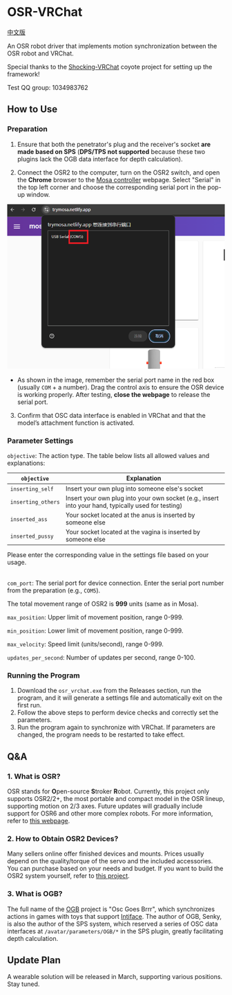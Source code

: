 # OSR-VRChat

[中文版](README.md)

An OSR robot driver that implements motion synchronization between the OSR robot and VRChat.

Special thanks to the [Shocking-VRChat](https://github.com/VRChatNext/Shocking-VRChat) coyote project for setting up the framework!

Test QQ group: 1034983762


## How to Use

### Preparation

1. Ensure that both the penetrator's plug and the receiver's socket **are made based on SPS** (**DPS/TPS not supported** because these two plugins lack the OGB data interface for depth calculation).

2. Connect the OSR2 to the computer, turn on the OSR2 switch, and open the **Chrome** browser to the [Mosa controller](https://trymosa.netlify.app/) webpage. Select "Serial" in the top left corner and choose the corresponding serial port in the pop-up window.

![text](images/com_example.png)

- As shown in the image, remember the serial port name in the red box (usually `COM` + a number). Drag the control axis to ensure the OSR device is working properly. After testing, **close the webpage** to release the serial port.

3. Confirm that OSC data interface is enabled in VRChat and that the model’s attachment function is activated.


### Parameter Settings
`objective`: The action type. The table below lists all allowed values and explanations:

| `objective` | Explanation |
|-------------|-------------|
| `inserting_self` | Insert your own plug into someone else's socket |
| `inserting_others` | Insert your own plug into your own socket (e.g., insert into your hand, typically used for testing) |
| `inserted_ass` | Your socket located at the anus is inserted by someone else |
| `inserted_pussy` | Your socket located at the vagina is inserted by someone else |

Please enter the corresponding value in the settings file based on your usage.

\
`com_port`: The serial port for device connection. Enter the serial port number from the preparation (e.g., `COM5`).

The total movement range of OSR2 is **999** units (same as in Mosa).

`max_position`: Upper limit of movement position, range 0-999.

`min_position`: Lower limit of movement position, range 0-999.

`max_velocity`: Speed limit (units/second), range 0-999.

`updates_per_second`: Number of updates per second, range 0-100.


### Running the Program

1. Download the `osr_vrchat.exe` from the Releases section, run the program, and it will generate a settings file and automatically exit on the first run.
2. Follow the above steps to perform device checks and correctly set the parameters.
3. Run the program again to synchronize with VRChat. If parameters are changed, the program needs to be restarted to take effect.


## Q&A

### 1. What is OSR?

OSR stands for **O**pen-source **S**troker **R**obot. Currently, this project only supports OSR2/2+, the most portable and compact model in the OSR lineup, supporting motion on 2/3 axes. Future updates will gradually include support for OSR6 and other more complex robots. For more information, refer to [this webpage](https://discuss.eroscripts.com/t/guide-what-is-the-osr2-sr6-ssr1-and-how-do-i-get-one/158805).

### 2. How to Obtain OSR2 Devices?

Many sellers online offer finished devices and mounts. Prices usually depend on the quality/torque of the servo and the included accessories. You can purchase based on your needs and budget. If you want to build the OSR2 system yourself, refer to [this project](https://www.patreon.com/tempestvr).

### 3. What is OGB?

The full name of the [OGB](https://osc.toys/) project is "Osc Goes Brrr", which synchronizes actions in games with toys that support [Intiface](https://intiface.com/). The author of OGB, Senky, is also the author of the SPS system, which reserved a series of OSC data interfaces at `/avatar/parameters/OGB/*` in the SPS plugin, greatly facilitating depth calculation.


## Update Plan
A wearable solution will be released in March, supporting various positions. Stay tuned.
